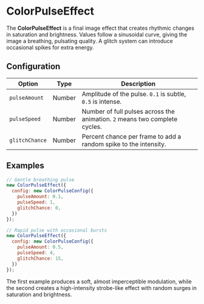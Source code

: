 # ColorPulseEffect

The **ColorPulseEffect** is a final image effect that creates rhythmic changes in saturation and brightness. Values follow a sinusoidal curve, giving the image a breathing, pulsating quality. A glitch system can introduce occasional spikes for extra energy.

## Configuration

| Option | Type | Description |
| --- | --- | --- |
| `pulseAmount` | Number | Amplitude of the pulse. `0.1` is subtle, `0.5` is intense. |
| `pulseSpeed` | Number | Number of full pulses across the animation. `2` means two complete cycles. |
| `glitchChance` | Number | Percent chance per frame to add a random spike to the intensity. |

## Examples

```js
// Gentle breathing pulse
new ColorPulseEffect({
  config: new ColorPulseConfig({
    pulseAmount: 0.1,
    pulseSpeed: 1,
    glitchChance: 0,
  })
});

// Rapid pulse with occasional bursts
new ColorPulseEffect({
  config: new ColorPulseConfig({
    pulseAmount: 0.5,
    pulseSpeed: 4,
    glitchChance: 15,
  })
});
```

The first example produces a soft, almost imperceptible modulation, while the second creates a high-intensity strobe-like effect with random surges in saturation and brightness.
